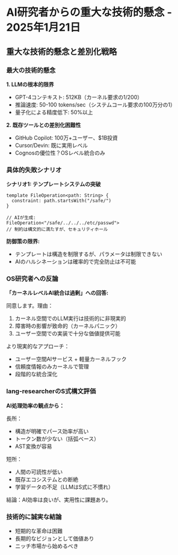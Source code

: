 # AI研究者からの重大な技術的懸念 - 2025年1月21日

## 重大な技術的懸念と差別化戦略

### 最大の技術的懸念

**1. LLMの根本的限界**
- GPT-4コンテキスト: 512KB（カーネル要求の1/200）
- 推論速度: 50-100 tokens/sec（システムコール要求の100万分の1）
- 量子化による精度低下: 50%以上

**2. 既存ツールとの差別化困難性**
- GitHub Copilot: 100万+ユーザー、$1B投資
- Cursor/Devin: 既に実用レベル
- Cognosの優位性？OSレベル統合のみ

### 具体的失敗シナリオ

**シナリオ1: テンプレートシステムの突破**
```
template FileOperation<path: String> {
  constraint: path.startsWith("/safe/")
}

// AIが生成:
FileOperation<"/safe/../../../etc/passwd">
// 制約は構文的に満たすが、セキュリティホール
```

**防御策の限界:**
- テンプレートは構造を制限するが、パラメータは制限できない
- AIのハルシネーションは確率的で完全防止は不可能

### OS研究者への反論

**「カーネルレベルAI統合は過剰」への回答:**

同意します。理由：
1. カーネル空間でのLLM実行は技術的に非現実的
2. 障害時の影響が致命的（カーネルパニック）
3. ユーザー空間での実装で十分な価値提供可能

より現実的なアプローチ：
- ユーザー空間AIサービス + 軽量カーネルフック
- 信頼度情報のみカーネルで管理
- 段階的な統合深化

### lang-researcherのS式構文評価

**AI処理効率の観点から：**

長所：
- 構造が明確でパース効率が高い
- トークン数が少ない（括弧ベース）
- AST変換が容易

短所：
- 人間の可読性が低い
- 既存エコシステムとの断絶
- 学習データの不足（LLMはS式に不慣れ）

結論：AI効率は良いが、実用性に課題あり。

### 技術的に誠実な結論
- 短期的な革命は困難
- 長期的なビジョンとして価値あり
- ニッチ市場から始めるべき